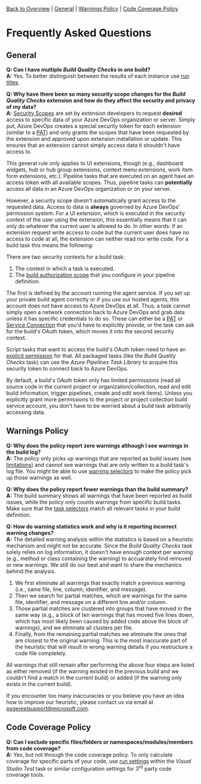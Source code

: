 [Back to Overview](./overview.md) | [General](#general) | [Warnings Policy](#warnings-policy) | [Code Coverage Policy](#code-coverage-policy)

# Frequently Asked Questions

## General
**Q: Can I have multiple *Build Quality Checks* in one build?**  
**A:** Yes. To better distinguish between the results of each instance use [run titles](./overview.md#reporting-options).

**Q: Why have there been so many security scope changes for the *Build Quality Checks* extension and how do they affect the security and privacy of my data?**  
**A:** [Security Scopes](https://docs.microsoft.com/en-us/azure/devops/extend/develop/manifest#scopes) are set by extension developers to request **desired** access to specific data of your Azure DevOps organization or server. Simply put, Azure DevOps creates a special security token for each extension (similar to a [PAT](https://docs.microsoft.com/en-us/azure/devops/organizations/accounts/use-personal-access-tokens-to-authenticate)) and only grants the scopes that have been requested by the extension and approved upon extension installation or update. This ensures that an extension cannot simply access data it shouldn't have access to.

This general rule only applies to UI extensions, though (e.g., dashboard widgets, hub or hub group extensions, context menu extensions, work item form extensions, etc.). Pipeline tasks that are executed on an agent have an access token with all available scopes. Thus, pipeline tasks can **potentially** access all data in an Azure DevOps organization or on your server.

However, a security scope doesn't automatically grant access to the requested data. Access to data is **always** governed by Azure DevOps' permission system. For a UI extension, which is executed in the security context of the user using the extension, this essentially means that it can only do whatever the current user is allowed to do. In other words: if an extension request write access to code but the current user does have no access to code at all, the extension can neither read nor write code. For a build task this means the following:

There are two security contexts for a build task:
1. The context in which a task is executed.
2. The [build authorization scope](https://docs.microsoft.com/en-us/azure/devops/pipelines/build/options?view=azure-devops#build-job-authorization-scope) that you configure in your pipeline definition.

The first is defined by the account running the agent service. If you set up your private build agent correctly or if you use our hosted agents, this account does not have access to Azure DevOps at all. Thus, a task cannot simply open a network connection back to Azure DevOps and grab data unless it has specific credentials to do so. These can either be a [PAT](https://docs.microsoft.com/en-us/azure/devops/organizations/accounts/use-personal-access-tokens-to-authenticate) or [Service Connection](https://docs.microsoft.com/en-us/azure/devops/pipelines/library/service-endpoints?view=azure-devops) that you'd have to explicitly provide, or the task can ask for the build's OAuth token, which moves it into the second security context.

Script tasks that want to access the build's OAuth token need to have an [explicit permission](https://docs.microsoft.com/en-us/azure/devops/pipelines/build/options#allow-scripts-to-access-the-oauth-token) for that. All packaged tasks (like the _Build Quality Checks_ task) can use the _Azure Pipelines Task Library_ to acquire this security token to connect back to Azure DevOps.

By default, a build's OAuth token only has limited permissions (read all source code in the current project or organization/collection, read and edit build information, trigger pipelines, create and edit work items). Unless you explicitly grant more permissions to the project or project collection build service account, you don't have to be worried about a build task arbitrarily accessing data.

## Warnings Policy
**Q: Why does the policy report zero warnings although I see warnings in the build log?**  
**A:** The policy only picks up warnings that are reported as build issues (see [limitations](./WarningsPolicy.md#limitations-and-special-cases)) and cannot see warnings that are
only written to a build task's log file. You might be able to use [warning selectors](./WarningsPolicy.md#warningSelectors) to make the policy pick up those warnings as well.

**Q: Why does the policy report fewer warnings than the build summary?**  
**A:** The build summary shows all warnings that have been reported as build issues, while the policy only counts warnings from specific build tasks. Make sure that the
[task selectors](./WarningsPolicy.md#warningTaskSelectors) match all relevant tasks in your build definition.

**Q: How do warning statistics work and why is it reporting incorrect warning changes?**  
**A:** The detailed warning analysis within the statistics is based on a heuristic mechanism and might not be accurate. Since the *Build Quality Checks* task solely relies on log information, it doesn't have enough context per warning (e.g., method or class containing the warning) to accuarately find removed or new warnings. We still do our best and want to share the mechanics behind the analysis.

1. We first eliminate all warnings that exactly match a previous warning (i.e., same file, line, column, identifier, and message).
2. Then we search for partial matches, which are warnings for the same file, identifier, and message on a different line and/or column.
3. Those partial matches are clustered into groups that have moved in the same way (e.g., a block of ten warnings that has moved five lines down, which has most likely been caused by added code above the block of warnings), and we eliminate all clusters per file.
4. Finally, from the remaining partial matches we eliminate the ones that are closest to the original warning. This is the most inaccurate part of the heuristic that will result in wrong warning details if you restructure a code file completely.

All warnings that still remain after performing the above four steps are listed as either removed (if the warning existed in the previous build and we couldn't find a match in the current build) or added (if the warning only exists in the current build).

If you encounter too many inaccuracies or you believe you have an idea how to improve our heuristic, please contact us via email at <a href='&#109;&#97;&#105;&#108;&#116;&#111;&#58;&#112;&#115;&#103;&#101;&#114;&#101;&#120;&#116;&#115;&#117;&#112;&#112;&#111;&#114;&#116;&#64;&#109;&#105;&#99;&#114;&#111;&#115;&#111;&#102;&#116;&#46;&#99;&#111;&#109;'>&#112;&#115;&#103;&#101;&#114;&#101;&#120;&#116;&#115;&#117;&#112;&#112;&#111;&#114;&#116;&#64;&#109;&#105;&#99;&#114;&#111;&#115;&#111;&#102;&#116;&#46;&#99;&#111;&#109;</a>.

## Code Coverage Policy
**Q: Can I exclude specific files/folders or namespaces/modules/members from code coverage?**  
**A:** Yes, but not through the code coverage policy. To only calculate coverage for specific parts of your code, use [run settings](https://msdn.microsoft.com/en-us/library/jj159530.aspx)
within the *Visual Studio Test* task or similar configuration settings for 3<sup>rd</sup> party code coverage tools.